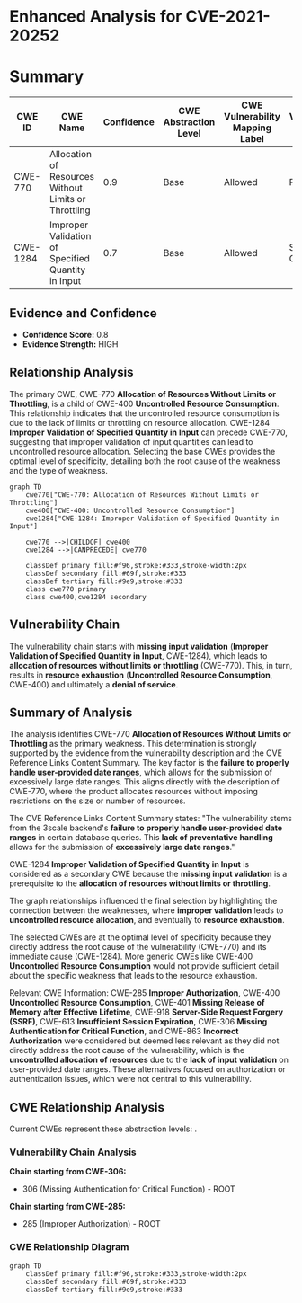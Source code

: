 # Enhanced Analysis for CVE-2021-20252

# Summary
| CWE ID | CWE Name | Confidence | CWE Abstraction Level | CWE Vulnerability Mapping Label | CWE-Vulnerability Mapping Notes |
|---|---|---|---|---|---|
| CWE-770 | Allocation of Resources Without Limits or Throttling | 0.9 | Base | Allowed | Primary CWE |
| CWE-1284 | Improper Validation of Specified Quantity in Input | 0.7 | Base | Allowed | Secondary Candidate |

## Evidence and Confidence

*   **Confidence Score:** 0.8
*   **Evidence Strength:** HIGH

## Relationship Analysis
The primary CWE, CWE-770 **Allocation of Resources Without Limits or Throttling**, is a child of CWE-400 **Uncontrolled Resource Consumption**. This relationship indicates that the uncontrolled resource consumption is due to the lack of limits or throttling on resource allocation. CWE-1284 **Improper Validation of Specified Quantity in Input** can precede CWE-770, suggesting that improper validation of input quantities can lead to uncontrolled resource allocation. Selecting the base CWEs provides the optimal level of specificity, detailing both the root cause of the weakness and the type of weakness.

```mermaid
graph TD
    cwe770["CWE-770: Allocation of Resources Without Limits or Throttling"]
    cwe400["CWE-400: Uncontrolled Resource Consumption"]
    cwe1284["CWE-1284: Improper Validation of Specified Quantity in Input"]
    
    cwe770 -->|CHILDOF| cwe400
    cwe1284 -->|CANPRECEDE| cwe770
    
    classDef primary fill:#f96,stroke:#333,stroke-width:2px
    classDef secondary fill:#69f,stroke:#333
    classDef tertiary fill:#9e9,stroke:#333
    class cwe770 primary
    class cwe400,cwe1284 secondary
```

## Vulnerability Chain
The vulnerability chain starts with **missing input validation** (**Improper Validation of Specified Quantity in Input**, CWE-1284), which leads to **allocation of resources without limits or throttling** (CWE-770). This, in turn, results in **resource exhaustion** (**Uncontrolled Resource Consumption**, CWE-400) and ultimately a **denial of service**.

## Summary of Analysis
The analysis identifies CWE-770 **Allocation of Resources Without Limits or Throttling** as the primary weakness. This determination is strongly supported by the evidence from the vulnerability description and the CVE Reference Links Content Summary. The key factor is the **failure to properly handle user-provided date ranges**, which allows for the submission of excessively large date ranges. This aligns directly with the description of CWE-770, where the product allocates resources without imposing restrictions on the size or number of resources.

The CVE Reference Links Content Summary states: "The vulnerability stems from the 3scale backend's **failure to properly handle user-provided date ranges** in certain database queries. This **lack of preventative handling** allows for the submission of **excessively large date ranges**."

CWE-1284 **Improper Validation of Specified Quantity in Input** is considered as a secondary CWE because the **missing input validation** is a prerequisite to the **allocation of resources without limits or throttling**.

The graph relationships influenced the final selection by highlighting the connection between the weaknesses, where **improper validation** leads to **uncontrolled resource allocation**, and eventually to **resource exhaustion**.

The selected CWEs are at the optimal level of specificity because they directly address the root cause of the vulnerability (CWE-770) and its immediate cause (CWE-1284). More generic CWEs like CWE-400 **Uncontrolled Resource Consumption** would not provide sufficient detail about the specific weakness that leads to the resource exhaustion.

Relevant CWE Information:
CWE-285 **Improper Authorization**, CWE-400 **Uncontrolled Resource Consumption**, CWE-401 **Missing Release of Memory after Effective Lifetime**, CWE-918 **Server-Side Request Forgery (SSRF)**, CWE-613 **Insufficient Session Expiration**, CWE-306 **Missing Authentication for Critical Function**, and CWE-863 **Incorrect Authorization** were considered but deemed less relevant as they did not directly address the root cause of the vulnerability, which is the **uncontrolled allocation of resources** due to the **lack of input validation** on user-provided date ranges. These alternatives focused on authorization or authentication issues, which were not central to this vulnerability.


## CWE Relationship Analysis

Current CWEs represent these abstraction levels: .


### Vulnerability Chain Analysis

**Chain starting from CWE-306:**
- 306 (Missing Authentication for Critical Function) - ROOT


**Chain starting from CWE-285:**
- 285 (Improper Authorization) - ROOT



### CWE Relationship Diagram

```mermaid
graph TD
    classDef primary fill:#f96,stroke:#333,stroke-width:2px
    classDef secondary fill:#69f,stroke:#333
    classDef tertiary fill:#9e9,stroke:#333
```